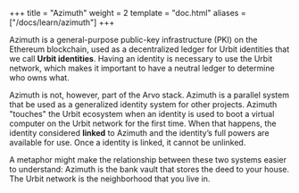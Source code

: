 +++
title = "Azimuth"
weight = 2
template = "doc.html"
aliases = ["/docs/learn/azimuth"]
+++

Azimuth is a general-purpose public-key infrastructure (PKI) on the Ethereum blockchain, used as a decentralized ledger for Urbit identities that we call **Urbit identities**. Having an identity is necessary to use the Urbit network, which makes it important to have a neutral ledger to determine who owns what.

Azimuth is not, however, part of the Arvo stack. Azimuth is a parallel system that be used as a generalized identity system for other projects. Azimuth "touches" the Urbit ecosystem when an identity is used to boot a virtual computer on the Urbit network for the first time. When that happens, the identity considered **linked** to Azimuth and the identity’s full powers are available for use. Once a identity is linked, it cannot be unlinked.

A metaphor might make the relationship between these two systems easier to understand: Azimuth is the bank vault that stores the deed to your house. The Urbit network is the neighborhood that you live in.
